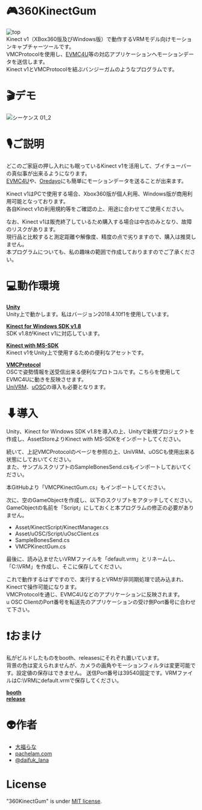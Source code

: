 # 🎮360KinectGum
![top](https://user-images.githubusercontent.com/59566441/83269906-b778c100-a202-11ea-8fbe-2d1e53ddecb9.png)  
Kinect v1（XBox360版及びWindows版）で動作するVRMモデル向けモーションキャプチャーツールです。  
VMCProtocolを使用し、[EVMC4U](https://github.com/gpsnmeajp/EasyVirtualMotionCaptureForUnity)等の対応アプリケーションへモーションデータを送信します。  
Kinect v1とVMCProtocolを結ぶバンジーガムのようなプログラムです。
# 🎬デモ
![シーケンス 01_2](https://user-images.githubusercontent.com/59566441/83273551-94044500-a207-11ea-876b-226337056e39.gif)
# 🎙ご説明
どこのご家庭の押し入れにも眠っているKinect v1を活用して、ブイチューバーの真似事が出来るようになります。  
[EVMC4U](https://github.com/gpsnmeajp/EasyVirtualMotionCaptureForUnity)や、[Oredayo](https://github.com/gpsnmeajp/Oredayo)にも簡単にモーションデータを送ることが出来ます。  

Kinect v1はPCで使用する場合、Xbox360版が個人利用、Windows版が商用利用可能となっております。  
各自Kinect v1の利用規約等をご確認の上、用途に合わせてご使用ください。  

なお、Kinect v1は販売終了しているため購入する場合は中古のみとなり、故障のリスクがあります。  
現行品と比較すると測定距離や解像度、精度の点で劣りますので、購入は推奨しません。  
本プログラムについても、私の趣味の範囲で作成しておりますのでご了承ください。  
 # 💻動作環境
 **[Unity](https://unity3d.com/jp/get-unity/download)**  
Unity上で動かします。私はバージョン2018.4.10f1を使用しています。  

**[Kinect for Windows SDK v1.8](https://www.microsoft.com/en-us/download/details.aspx?id=40278)**  
SDK v1.8がKinect v1に対応しています。  

**[Kinect with MS-SDK](https://assetstore.unity.com/packages/tools/kinect-with-ms-sdk-7747?locale=ja-JP)**  
Kinect v1をUnity上で使用するための便利なアセットです。  

**[VMCProtocol](https://sh-akira.github.io/VirtualMotionCaptureProtocol/)**  
OSCで姿勢情報を送受信出来る便利なプロトコルです。こちらを使用してEVMC4Uに動きを反映させます。  
[UniVRM](https://github.com/vrm-c/UniVRM)、[uOSC](https://github.com/hecomi/uOSC)の導入も必要となります。  

# ⬇導入
Unity、Kinect for Windows SDK v1.8を導入の上、Unityで新規プロジェクトを作成し、AssetStoreよりKinect with MS-SDKをインポートしてください。  

続いて、上記VMCProtocolのページを参照の上、UniVRM、uOSCも使用出来る状態にしておいてください。  
また、サンプルスクリプトのSampleBonesSend.csもインポートしておいてください。  

本GitHubより「VMCPKinectGum.cs」もインポートしてください。  

次に、空のGameObjectを作成し、以下のスクリプトをアタッチしてください。  
GameObjectの名前を「Script」にしておくと本プログラムの修正の必要がありません。  

* Asset/KinectScript/KinectManager.cs
* Asset/uOSC/Script/uOscClient.cs
* SampleBonesSend.cs
* VMCPKinectGum.cs

最後に、読み込ませたいVRMファイルを「default.vrm」とリネームし、「C:\VRM」を作成し、そこに保存してください。  

これで動作するはずですので、実行するとVRMが非同期処理で読み込まれ、Kinectで操作可能になります。  
VMCProtocolを通じ、EVMC4Uなどのアプリケーションに反映されます。  
u OSC ClientのPort番号を転送先のアプリケーションの受け側Port番号に合わせて下さい。  

# ❗おまけ
私がビルドしたものをbooth、releasesにそれぞれ置いています。  
背景の色は変えられませんが、カメラの画角やモーションフィルタは変更可能です。設定値の保存はできません。 
送信Port番号は39540固定です。VRMファイルはC:\VRMにdefault.vrmで保存してください。  

**[booth](https://daifuklana.booth.pm/items/2109279)**  
**[release](https://github.com/daifuk-lana/360KinectGum/releases)**  

# 👽作者  
 
* [大福らな](https://www.youtube.com/channel/UCtg9i4TxyddG5QV5CYZETiQ)
* [pachelam.com](https://pachelam.com/)
* [@daifuk_lana](https://twitter.com/daifuk_lana)
 
# License
 
"360KinectGum" is under [MIT license](https://en.wikipedia.org/wiki/MIT_License).
 